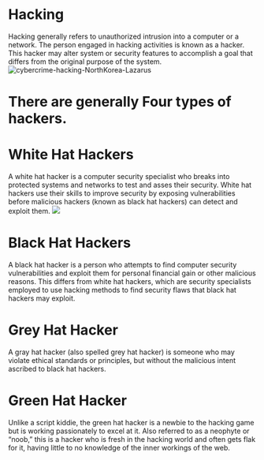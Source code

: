 # Hacking
Hacking generally refers to unauthorized intrusion into a computer or a network. The person engaged in hacking activities is known as a hacker. This hacker may alter system or security features to accomplish a goal that differs from the original purpose of the system.
![cybercrime-hacking-NorthKorea-Lazarus](https://user-images.githubusercontent.com/59701199/72126520-66227f00-3392-11ea-893e-c256ade7a518.jpg)
# There are generally Four types of hackers.
# White Hat Hackers
 A white hat hacker is a computer security specialist who breaks into protected systems and networks to test and asses their security. White hat hackers use their skills to improve security by exposing vulnerabilities before malicious hackers (known as black hat hackers) can detect and exploit them.
 <img src = "images/">
# Black Hat Hackers
A black hat hacker is a person who attempts to find computer security vulnerabilities and exploit them for personal financial gain or other malicious reasons. This differs from white hat hackers, which are security specialists employed to use hacking methods to find security flaws that black hat hackers may exploit.
# Grey Hat Hacker
A gray hat hacker (also spelled grey hat hacker) is someone who may violate ethical standards or principles, but without the malicious intent ascribed to black hat hackers.
# Green Hat Hacker
Unlike a script kiddie, the green hat hacker is a newbie to the hacking game but is working passionately to excel at it. Also referred to as a neophyte or “noob,” this is a hacker who is fresh in the hacking world and often gets flak for it, having little to no knowledge of the inner workings of the web.

